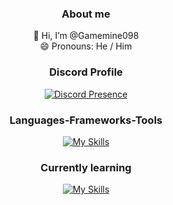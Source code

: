 <div align="center">

### About me
👋 Hi, I’m @Gamemine098
<br/>
😄 Pronouns: He / Him

### Discord Profile
[![Discord Presence](https://lanyard.cnrad.dev/api/594483633662984192?bg=1a1b26&borderRadius=10px&hideDiscrim=true&showDisplayName=true&hideActivity=whenNotUsed)](https://discord.com/users/594483633662984192)

### Languages-Frameworks-Tools
[![My Skills](https://skillicons.dev/icons?i=html,css,tailwindcss,bootstrap)](https://skillicons.dev)

### Currently learning
[![My Skills](https://skillicons.dev/icons?i=js,php,laravel,py)](https://skillicons.dev)

</div>
